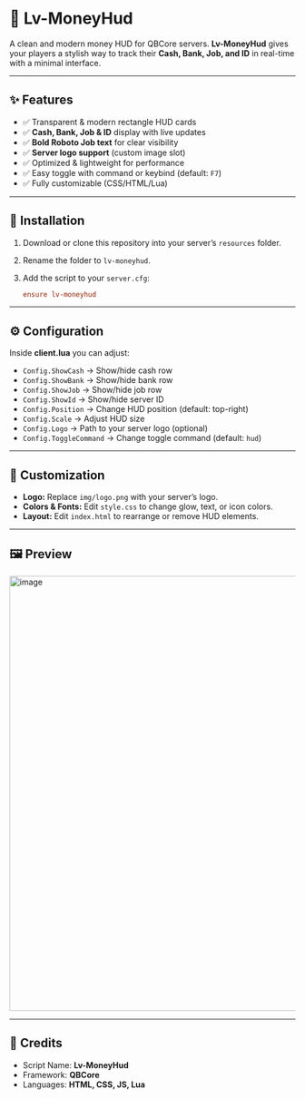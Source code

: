# 💸 Lv-MoneyHud

A clean and modern money HUD for QBCore servers. **Lv-MoneyHud** gives your players a stylish way to track their **Cash, Bank, Job, and ID** in real-time with a minimal interface.

---

## ✨ Features

* ✅ Transparent & modern rectangle HUD cards
* ✅ **Cash, Bank, Job & ID** display with live updates
* ✅ **Bold Roboto Job text** for clear visibility
* ✅ **Server logo support** (custom image slot)
* ✅ Optimized & lightweight for performance
* ✅ Easy toggle with command or keybind (default: `F7`)
* ✅ Fully customizable (CSS/HTML/Lua)

---

## 📂 Installation

1. Download or clone this repository into your server’s `resources` folder.
2. Rename the folder to `lv-moneyhud`.
3. Add the script to your `server.cfg`:

   ```cfg
   ensure lv-moneyhud
   ```

---

## ⚙️ Configuration

Inside **client.lua** you can adjust:

* `Config.ShowCash` → Show/hide cash row
* `Config.ShowBank` → Show/hide bank row
* `Config.ShowJob`  → Show/hide job row
* `Config.ShowId`   → Show/hide server ID
* `Config.Position` → Change HUD position (default: top-right)
* `Config.Scale`    → Adjust HUD size
* `Config.Logo`     → Path to your server logo (optional)
* `Config.ToggleCommand` → Change toggle command (default: `hud`)

---

## 🎨 Customization

* **Logo:** Replace `img/logo.png` with your server’s logo.
* **Colors & Fonts:** Edit `style.css` to change glow, text, or icon colors.
* **Layout:** Edit `index.html` to rearrange or remove HUD elements.

---

## 🖼️ Preview

<img width="1027" height="767" alt="image" src="https://github.com/user-attachments/assets/3469d9ed-5faa-486c-9d57-1fe4a1ecb375" />

---

## 🔑 Credits

* Script Name: **Lv-MoneyHud**
* Framework: **QBCore**
* Languages: **HTML, CSS, JS, Lua**
